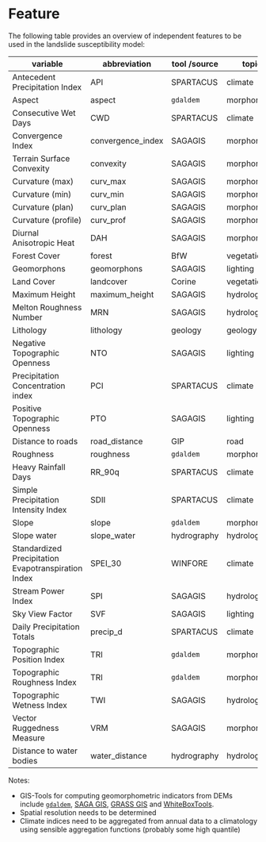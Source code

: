 # Feature

The following table provides an overview of independent features to be used in the landslide susceptibility model:

| variable                                            | abbreviation       | tool /source | topic        |
| --------------------------------------------------- | ------------------ | ------------ | ------------ |
| Antecedent Precipitation Index                      | API                | SPARTACUS    | climate      |
| Aspect                                              | aspect             | `gdaldem`    | morphometry  |
| Consecutive Wet Days                                | CWD                | SPARTACUS    | climate      |
| Convergence Index                                   | convergence_index  | SAGAGIS      | morphometry  |
| Terrain Surface Convexity                           | convexity          | SAGAGIS      | morphometry  |
| Curvature (max)                                     | curv_max           | SAGAGIS      | morphometry  |
| Curvature (min)                                     | curv_min           | SAGAGIS      | morphometry  |
| Curvature (plan)                                    | curv_plan          | SAGAGIS      | morphometry  |
| Curvature (profile)                                 | curv_prof          | SAGAGIS      | morphometry  |
| Diurnal Anisotropic Heat                            | DAH                | SAGAGIS      | morphometry  |
| Forest Cover                                        | forest             | BfW          | vegetation   |
| Geomorphons                                         | geomorphons        | SAGAGIS      | lighting     |
| Land Cover                                          | landcover          | Corine       | vegetation   |
| Maximum Height                                      | maximum_height     | SAGAGIS      | hydrology    |
| Melton Roughness Number                             | MRN                | SAGAGIS      | hydrology    |
| Lithology                                           | lithology          | geology      | geology      |
| Negative Topographic Openness                       | NTO                | SAGAGIS      | lighting     |
| Precipitation Concentration index                   | PCI                | SPARTACUS    | climate      |
| Positive Topographic Openness                       | PTO                | SAGAGIS      | lighting     |
| Distance to roads                                   | road_distance      | GIP          | road         |
| Roughness                                           | roughness          | `gdaldem`    | morphometry  |
| Heavy Rainfall Days                                 | RR_90q             | SPARTACUS    | climate      |
| Simple Precipitation Intensity Index                | SDII               | SPARTACUS    | climate      |
| Slope                                               | slope              | `gdaldem`    | morphometry  |
| Slope water                                         | slope_water        | hydrography  | hydrology    |
| Standardized Precipitation Evapotranspiration Index | SPEI_30            | WINFORE      | climate      |
| Stream Power Index                                  | SPI                | SAGAGIS      | hydrology    |
| Sky View Factor                                     | SVF                | SAGAGIS      | lighting     |
| Daily Precipitation Totals                          | precip_d           | SPARTACUS    | climate      |
| Topographic Position Index                          | TRI                | `gdaldem`    | morphometry  |
| Topographic Roughness Index                         | TRI                | `gdaldem`    | morphometry  |
| Topographic Wetness Index                           | TWI                | SAGAGIS      | hydrology    |
| Vector Ruggedness Measure                           | VRM                | SAGAGIS      | morphometry  |
| Distance to water bodies                            | water_distance     | hydrography  | hydrology    |

Notes:
- GIS-Tools for computing geomorphometric indicators from DEMs include [`gdaldem`](https://gdal.org/programs/gdaldem.html), [SAGA GIS](https://saga-gis.sourceforge.io/saga_tool_doc/8.0.0/ta_morphometry.html), [GRASS GIS](https://grass.osgeo.org/grass82/manuals/keywords.html#terrain%20patterns) and [WhiteBoxTools](https://www.whiteboxgeo.com/manual/wbt_book/available_tools/geomorphometric_analysis.html).
- Spatial resolution needs to be determined
- Climate indices need to be aggregated from annual data to a climatology using sensible aggregation functions (probably some high quantile)
